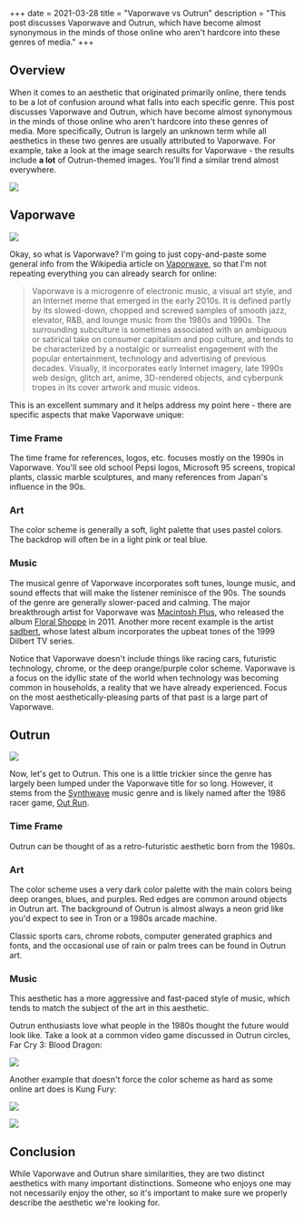 +++
date = 2021-03-28
title = "Vaporwave vs Outrun"
description = "This post discusses Vaporwave and Outrun, which have become almost synonymous in the minds of those online who aren't hardcore into these genres of media."
+++

## Overview

When it comes to an aesthetic that originated primarily online, there tends to be a lot of confusion around what falls
into each specific genre. This post discusses Vaporwave and Outrun, which have become almost synonymous in the minds of
those online who aren't hardcore into these genres of media. More specifically, Outrun is largely an unknown term while
all aesthetics in these two genres are usually attributed to Vaporwave. For example, take a look at the image search
results for Vaporwave - the results include **a lot** of Outrun-themed images. You'll find a similar trend almost
everywhere.

![](https://img.cleberg.io/blog/20210328-vaporwave-vs-outrun/vaporwave-search-results.png)

## Vaporwave

![](https://img.cleberg.io/blog/20210328-vaporwave-vs-outrun/macintosh-plus.png)

Okay, so what is Vaporwave? I'm going to just copy-and-paste some general info from the Wikipedia article
on [Vaporwave](https://en.wikipedia.org/wiki/Vaporwave), so that I'm not repeating everything you can already search for
online:

> Vaporwave is a microgenre of electronic music, a visual art style, and an Internet meme that emerged in the early 2010s. It is defined partly by its slowed-down, chopped and screwed samples of smooth jazz, elevator, R&B, and lounge music from the 1980s and 1990s. The surrounding subculture is sometimes associated with an ambiguous or satirical take on consumer capitalism and pop culture, and tends to be characterized by a nostalgic or surrealist engagement with the popular entertainment, technology and advertising of previous decades. Visually, it incorporates early Internet imagery, late 1990s web design, glitch art, anime, 3D-rendered objects, and cyberpunk tropes in its cover artwork and music videos.

This is an excellent summary and it helps address my point here - there are specific aspects that make Vaporwave unique:

### Time Frame

The time frame for references, logos, etc. focuses mostly on the 1990s in Vaporwave. You'll see old school Pepsi logos,
Microsoft 95 screens, tropical plants, classic marble sculptures, and many references from Japan's influence in the 90s.

### Art

The color scheme is generally a soft, light palette that uses pastel colors. The backdrop will often be in a light pink
or teal blue.

### Music

The musical genre of Vaporwave incorporates soft tunes, lounge music, and sound effects that will make the listener
reminisce of the 90s. The sounds of the genre are generally slower-paced and calming. The major breakthrough artist for
Vaporwave was [Macintosh Plus](https://en.wikipedia.org/wiki/Vektroid), who released the
album [Floral Shoppe](https://archive.org/details/MACINTOSHPLUS-FLORALSHOPPE_complete) in 2011. Another more recent
example is the artist [sadbert](https://sadbert.bandcamp.com/), whose latest album incorporates the upbeat tones of the
1999 Dilbert TV series.

Notice that Vaporwave doesn't include things like racing cars, futuristic technology, chrome, or the deep orange/purple
color scheme. Vaporwave is a focus on the idyllic state of the world when technology was becoming common in households,
a reality that we have already experienced. Focus on the most aesthetically-pleasing parts of that past is a large part
of Vaporwave.

## Outrun

![](https://img.cleberg.io/blog/20210328-vaporwave-vs-outrun/outrun.png)

Now, let's get to Outrun. This one is a little trickier since the genre has largely been lumped under the Vaporwave
title for so long. However, it stems from the [Synthwave](https://en.wikipedia.org/wiki/Synthwave) music genre and is
likely named after the 1986 racer game, [Out Run](https://en.wikipedia.org/wiki/Out_Run).

### Time Frame

Outrun can be thought of as a retro-futuristic aesthetic born from the 1980s.

### Art

The color scheme uses a very dark color palette with the main colors being deep oranges, blues, and purples. Red edges
are common around objects in Outrun art. The background of Outrun is almost always a neon grid like you'd expect to see
in Tron or a 1980s arcade machine.

Classic sports cars, chrome robots, computer generated graphics and fonts, and the occasional use of rain or palm trees
can be found in Outrun art.

### Music

This aesthetic has a more aggressive and fast-paced style of music, which tends to match the subject of the art in this
aesthetic.

Outrun enthusiasts love what people in the 1980s thought the future would look like. Take a look at a common video game
discussed in Outrun circles, Far Cry 3: Blood Dragon:

![](https://img.cleberg.io/blog/20210328-vaporwave-vs-outrun/far-cry.png)

Another example that doesn't force the color scheme as hard as some online art does is Kung Fury:

![](https://img.cleberg.io/blog/20210328-vaporwave-vs-outrun/kung-fury.png)

![](https://img.cleberg.io/blog/20210328-vaporwave-vs-outrun/kung-fury-hacker.png)

## Conclusion

While Vaporwave and Outrun share similarities, they are two distinct aesthetics with many important distinctions.
Someone who enjoys one may not necessarily enjoy the other, so it's important to make sure we properly describe the
aesthetic we're looking for.
